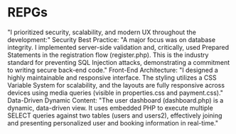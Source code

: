 # REPGs
"I prioritized security, scalability, and modern UX throughout the development:"
Security Best Practice: "A major focus was on database integrity. I implemented server-side validation and, critically, used Prepared Statements in the registration flow (register.php). This is the industry standard for preventing SQL Injection attacks, demonstrating a commitment to writing secure back-end code."
Front-End Architecture: "I designed a highly maintainable and responsive interface. The styling utilizes a CSS Variable System for scalability, and the layouts are fully responsive across devices using media queries (visible in properties.css and payment.css)."
Data-Driven Dynamic Content: "The user dashboard (dashboard.php) is a dynamic, data-driven view. It uses embedded PHP to execute multiple SELECT queries against two tables (users and users2), effectively joining and presenting personalized user and booking information in real-time."
